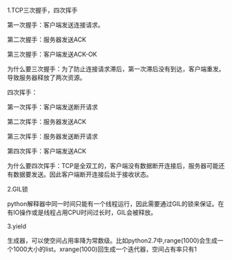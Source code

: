 1.TCP三次握手，四次挥手

第一次握手：客户端发送连接请求。

第二次握手：服务器发送ACK

第三次握手：客户端发送ACK-OK

为什么要三次握手：为了防止连接请求滞后，第一次滞后没有到达，客户端重发。导致服务器释放了两次资源。

四次挥手：

第一次挥手：客户端发送断开请求

第二次挥手：服务器发送ACK

第三次挥手：服务器发送断开请求

第四次挥手：客户端发送ACK

为什么要四次挥手：TCP是全双工的，客户端没有数据断开连接后，服务器可能还有数据要发送。因此客户端断开连接后处于接收状态。



2.GIL锁

python解释器中同一时间只能有一个线程运行，因此需要通过GIL的锁来保证。在有IO操作或是线程占用CPU时间过长时，GIL会被释放。



3.yield

生成器，可以使空间占用率降为常数级。比如python2.7中,range(1000)会生成一个1000大小的list。xrange(1000)回生成一个迭代器，空间占有率只有1

